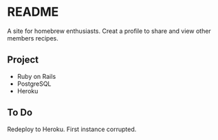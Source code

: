 # README

A site for homebrew enthusiasts.  Creat a profile to share and view other members recipes.  

## Project
* Ruby on Rails
* PostgreSQL
* Heroku 

## To Do
Redeploy to Heroku.  First instance corrupted. 
